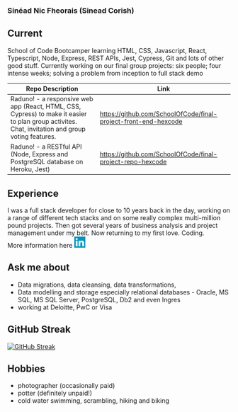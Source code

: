 ### Sinéad Nic Fheorais (Sinead Corish)

## Current

School of Code Bootcamper learning HTML, CSS, Javascript, React, Typescript,
Node, Express, REST APIs, Jest, Cypress, Git and lots of other good stuff.
Currently working on our final group projects: six people; four intense weeks;
solving a problem from inception to full stack demo

| Repo Description                                                                                                                                  | Link                                                            |
| ------------------------------------------------------------------------------------------------------------------------------------------------- | --------------------------------------------------------------- |
| Raduno! - a responsive web app (React, HTML, CSS, Cypress) to make it easier to plan group activites. Chat, invitation and group voting features. | https://github.com/SchoolOfCode/final-project-front-end-hexcode |
| Raduno! - a RESTful API (Node, Express and PostgreSQL database on Heroku, Jest)                                                                   | https://github.com/SchoolOfCode/final-project-repo-hexcode      |

## Experience

I was a full stack developer for close to 10 years back in the day, working on a
range of different tech stacks and on some really complex multi-million pound
projects. Then got several years of business analysis and project management
under my belt. Now returning to my first love. Coding. <br > More information
here
<a href="https://www.linkedin.com/in/sineadcorish/" title="linkedin-redirect">
<img src="images/linkedin-icon.png" width="25" height="25"> </a>

## Ask me about

-   Data migrations, data cleansing, data transformations,
-   Data modelling and storage especially relational databases - Oracle, MS SQL,
    MS SQL Server, PostgreSQL, Db2 and even Ingres
-   working at Deloitte, PwC or Visa

## GitHub Streak

[![GitHub Streak](https://github-readme-streak-stats.herokuapp.com?user=nicfheorais&theme=prussian&date_format=M%20j%5B%2C%20Y%5D)](https://git.io/streak-stats)

## Hobbies

-   photographer (occasionally paid)
-   potter (definitely unpaid!)
-   cold water swimming, scrambling, hiking and biking
